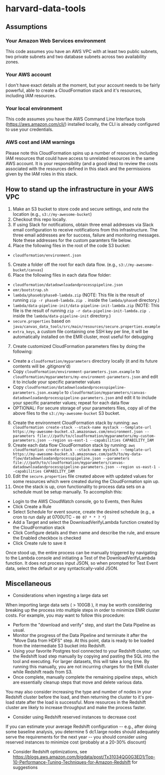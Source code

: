 # harvard-data-tools

## Assumptions

### Your Amazon Web Services environment
This code assumes you have an AWS VPC with at least two public subnets, two private subnets and two database subnets across two availability zones.

### Your AWS account
I don't have exact details at the moment, but your account needs to be fairly powerful, able to create a CloudFormation stack and it's resources, including IAM resources.

### Your local environment
This code assumes you have the AWS Command Line Interface tools (https://aws.amazon.com/cli/) installed locally, the CLI is already configured to use your credentials.

### AWS cost and IAM warnings
Please note this CloudFormation spins up a number of resources, including IAM resources that could have access to unrelated resources in the same AWS account. It is your responsibility (and a good idea) to review the costs associated with the resources defined in this stack and the permissions given by the IAM roles in this stack.

## How to stand up the infrastructure in your AWS VPC

1. Make an S3 bucket to store code and secure settings, and note the location (e.g., `s3://my-awesome-bucket`)
2. Checkout this repo locally.
3. If using Slack for notifications, obtain three email addresses via Slack email configuration to receive notifications from this infrastructure. The three email addresses are for success, failure and monitoring messages. Note these addresses for the custom paramters file below.
4. Place the following files in the root of the code S3 bucket:
  * `cloudformation/environment.json`
5. Create a folder off the root for each data flow. (e.g., `s3://my-awesome-bucket/canvas`)
6. Place the following files in each data flow folder:
  * `cloudformation/datadownloadandprocesspipeline.json`
  * `emr/bootstrap.sh`
  * `lambda/phase0/phase0-lambda.zip` (NOTE: This file is the result of running `zip -r phase0-lambda.zip .` inside the `lambda/phase0` directory.)
  * `lambda/data-pipeline-init/data-pipeline-init-lambda.zip` (NOTE: This file is the result of running `zip -r data-pipeline-init-lambda.zip .` inside the `lambda/data-pipeline-init` directory.)
  * `secure.properties` based on `java/canvas_data_tools/src/main/resources/secure.properties.example`
  * `extra_keys`, a custom file containing one SSH key per line, it will be automatically installed on the EMR cluster, most useful for debugging
7. Create customized CloudFormation parameters files by doing the following:
  * Create a `cloudformation/myparameters` directory locally (it and its future contents will be .gitignore'd)
  * Copy `cloudformation/environment-parameters.json.example` to `cloudformation/myparameters/my-environment-parameters.json` and edit it to include your specific parameter values
  * Copy `cloudformation/datadownloadandprocesspipeline-parameters.json.example` to `cloudformation/myparameters/canvas-datadownloadandprocesspipeline-parameters.json` and edit it to include your specific parameter values; repeat for each data flow
  * OPTIONAL: For secure storage of your parameters files, copy all of the above files to the `s3://my-awesome-bucket` S3 bucket.
8. Create the environment CloudFormation stack by running:
```aws cloudformation create-stack --stack-name mystack --template-url https://my-awesome-bucket.s3.amazonaws.com/environment.json --parameters file:///path/to/cloudformation/myparameters/my-custom-parameters.json --region us-east-1 --capabilities CAPABILITY_IAM```
9. Create each data flow CloudFormation stack by running:
```aws cloudformation create-stack --stack-name mystack --template-url https://my-awesome-bucket.s3.amazonaws.com/path/to/my-data-flow/datadownloadandprocesspipeline.json --parameters file:///path/to/cloudformation/myparameters/canvas-datadownloadandprocesspipeline-parameters.json --region us-east-1 --capabilities CAPABILITY_IAM```
10. Edit the `secure.properties` file created above with updated values for some resources which were created during the CloudFormation spin up.
11. Once the stack is up, cron functionality to process data sets on a schedule must be setup manually. To accomplish this:
  * Login to the AWS CloudWatch console, go to Events, then Rules
  * Click Create a Rule
  * Select Schedule for event source, create the desired schedule (e.g., a cron to run daily at 0700UTC - `00 07 * * ? *`)
  * Add a Target and select the DownloadVerifyLambda function created by the CloudFormation stack
  * Click Configure details and then name and describe the rule, and ensure the Enabled checkbox is checked
  * Click Create rule to save it

Once stood up, the entire process can be manually triggered by navigating to the Lambda console and initiating a Test of the DownloadVerifyLambda function. It does not process input JSON, so when prompted for Test Event data, select the default or any syntactically-valid JSON.

## Miscellaneous

* Considerations when ingesting a large data set

When importing large data sets ( > 100GB ), it may be worth considering breaking up the process into multiple steps in order to minimize EMR cluster costs. For example, you may want to follow this procedure:
 * Perform the "download and verify" step, and start the Data Pipeline as usual.
 * Monitor the progress of the Data Pipeline and terminate it after the "Move Data from HDFS" step. At this point, data is ready to be loaded from the intermediate S3 bucket into Redshift.
 * Using your favorite Postgres tool connected to your Redshift cluster, run the Redshift load step manually by copying and pasting the SQL into the tool and executing. For larger datasets, this will take a long time. By running this manually, you are not incurring charges for the EMR cluster while Redshift reads from S3.
 * Once complete, manually complete the remaining pipeline steps, which are essentially cleanup steps that move and delete various data.

You may also consider increasing the type and number of nodes in your Redshift cluster before the load, and then returning the cluster to it's pre-load state after the load is successful. More resources in the Redshift cluster are likely to increase throughput and make the process faster.

* Consider using Redshift reserved instances to decrease cost

If you can estimate your average Redshift configuration -- e.g., after doing some baseline analysis, you determine 5 dc1.large nodes should adequately serve the requirements for the next year -- you should consider using reserved instances to minimize cost (probably at a 20-30% discount)

* Consider Redshift optimizations, see https://blogs.aws.amazon.com/bigdata/post/Tx31034QG0G3ED1/Top-10-Performance-Tuning-Techniques-for-Amazon-Redshift for suggestions
